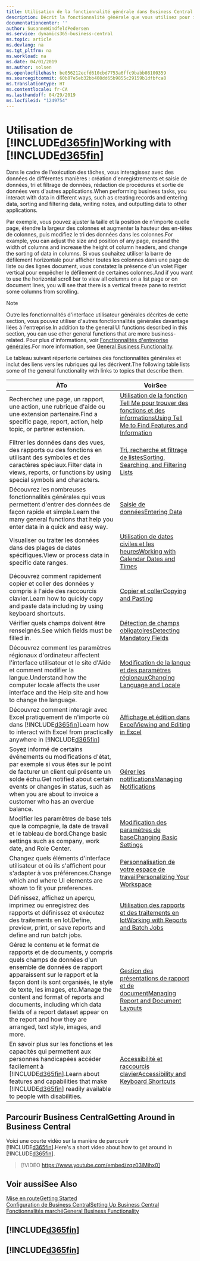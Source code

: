 ```yaml
---
title: Utilisation de la fonctionnalité générale dans Business Central | Microsoft Docs
description: Décrit la fonctionnalité générale que vous utilisez pour interagir avec des données dans Business Central, par exemple entrer les valeurs, trier les données, et modifier les vues.
documentationcenter: ''
author: SusanneWindfeldPedersen
ms.service: dynamics365-business-central
ms.topic: article
ms.devlang: na
ms.tgt_pltfrm: na
ms.workload: na
ms.date: 04/01/2019
ms.author: solsen
ms.openlocfilehash: be056212ecfd610cbd7753a6ffc9babb08100359
ms.sourcegitcommit: 60b87e5eb32bb408dd65b9855c29159b1dfbfca8
ms.translationtype: HT
ms.contentlocale: fr-CA
ms.lasthandoff: 04/29/2019
ms.locfileid: "1249754"
---
```

# <a name="working-with-included365finincludesd365finmdmd"></a><span data-ttu-id="fcd7b-103">Utilisation de [!INCLUDE[d365fin](includes/d365fin_md.md)]</span><span class="sxs-lookup"><span data-stu-id="fcd7b-103">Working with [!INCLUDE[d365fin](includes/d365fin_md.md)]</span></span>
<span data-ttu-id="fcd7b-104">Dans le cadre de l'exécution des tâches, vous interagissez avec des données de différentes manières : création d'enregistrements et saisie de données, tri et filtrage de données, rédaction de procédures et sortie de données vers d'autres applications.</span><span class="sxs-lookup"><span data-stu-id="fcd7b-104">When performing business tasks, you interact with data in different ways, such as creating records and entering data, sorting and filtering data, writing notes, and outputting data to other applications.</span></span>

<span data-ttu-id="fcd7b-105">Par exemple, vous pouvez ajuster la taille et la position de n'importe quelle page, étendre la largeur des colonnes et augmenter la hauteur des en-têtes de colonnes, puis modifiez le tri des données dans les colonnes.</span><span class="sxs-lookup"><span data-stu-id="fcd7b-105">For example, you can adjust the size and position of any page, expand the width of columns and increase the height of column headers, and change the sorting of data in columns.</span></span> <span data-ttu-id="fcd7b-106">Si vous souhaitez utiliser la barre de défilement horizontale pour afficher toutes les colonnes dans une page de liste ou des lignes document, vous constatez la présence d'un volet Figer vertical pour empêcher le défilement de certaines colonnes.</span><span class="sxs-lookup"><span data-stu-id="fcd7b-106">And if you want to use the horizontal scroll bar to view all columns on a list page or on document lines, you will see that there is a vertical freeze pane to restrict some columns from scrolling.</span></span>

> [!NOTE]
> <span data-ttu-id="fcd7b-107">Outre les fonctionnalités d'interface utilisateur générales décrites de cette section, vous pouvez utiliser d'autres fonctionnalités générales davantage liées à l'entreprise.</span><span class="sxs-lookup"><span data-stu-id="fcd7b-107">In addition to the general UI functions described in this section, you can use other general functions that are more business-related.</span></span> <span data-ttu-id="fcd7b-108">Pour plus d'informations, voir [Fonctionnalités d'entreprise générales](ui-across-business-areas.md).</span><span class="sxs-lookup"><span data-stu-id="fcd7b-108">For more information, see [General Business Functionality](ui-across-business-areas.md).</span></span>

<span data-ttu-id="fcd7b-109">Le tableau suivant répertorie certaines des fonctionnalités générales et inclut des liens vers les rubriques qui les décrivent.</span><span class="sxs-lookup"><span data-stu-id="fcd7b-109">The following table lists some of the general functionality with links to topics that describe them.</span></span>

| <span data-ttu-id="fcd7b-110">À</span><span class="sxs-lookup"><span data-stu-id="fcd7b-110">To</span></span> | <span data-ttu-id="fcd7b-111">Voir</span><span class="sxs-lookup"><span data-stu-id="fcd7b-111">See</span></span> |
| --- | --- |
| <span data-ttu-id="fcd7b-112">Recherchez une page, un rapport, une action, une rubrique d'aide ou une extension partenaire.</span><span class="sxs-lookup"><span data-stu-id="fcd7b-112">Find a specific page, report, action, help topic, or partner extension.</span></span> |[<span data-ttu-id="fcd7b-113">Utilisation de la fonction Tell Me pour trouver des fonctions et des informations</span><span class="sxs-lookup"><span data-stu-id="fcd7b-113">Using Tell Me to Find Features and Information</span></span>](ui-search.md) |
| <span data-ttu-id="fcd7b-114">Filtrer les données dans des vues, des rapports ou des fonctions en utilisant des symboles et des caractères spéciaux.</span><span class="sxs-lookup"><span data-stu-id="fcd7b-114">Filter data in views, reports, or functions by using special symbols and characters.</span></span> |[<span data-ttu-id="fcd7b-115">Tri, recherche et filtrage de listes</span><span class="sxs-lookup"><span data-stu-id="fcd7b-115">Sorting, Searching, and Filtering Lists</span></span>](ui-enter-criteria-filters.md) |
|<span data-ttu-id="fcd7b-116">Découvrez les nombreuses fonctionnalités générales qui vous permettent d'entrer des données de façon rapide et simple.</span><span class="sxs-lookup"><span data-stu-id="fcd7b-116">Learn the many general functions that help you enter data in a quick and easy way.</span></span>|[<span data-ttu-id="fcd7b-117">Saisie de données</span><span class="sxs-lookup"><span data-stu-id="fcd7b-117">Entering Data</span></span>](ui-enter-data.md)|
| <span data-ttu-id="fcd7b-118">Visualiser ou traiter les données dans des plages de dates spécifiques.</span><span class="sxs-lookup"><span data-stu-id="fcd7b-118">View or process data in specific date ranges.</span></span> |[<span data-ttu-id="fcd7b-119">Utilisation de dates civiles et les heures</span><span class="sxs-lookup"><span data-stu-id="fcd7b-119">Working with Calendar Dates and Times</span></span>](ui-enter-date-ranges.md) |
|<span data-ttu-id="fcd7b-120">Découvrez comment rapidement copier et coller des données y compris à l'aide des raccourcis clavier.</span><span class="sxs-lookup"><span data-stu-id="fcd7b-120">Learn how to quickly copy and paste data including by using keyboard shortcuts.</span></span>|[<span data-ttu-id="fcd7b-121">Copier et coller</span><span class="sxs-lookup"><span data-stu-id="fcd7b-121">Copying and Pasting</span></span>](ui-copy-paste.md)|
| <span data-ttu-id="fcd7b-122">Vérifier quels champs doivent être renseignés.</span><span class="sxs-lookup"><span data-stu-id="fcd7b-122">See which fields must be filled in.</span></span> |[<span data-ttu-id="fcd7b-123">Détection de champs obligatoires</span><span class="sxs-lookup"><span data-stu-id="fcd7b-123">Detecting Mandatory Fields</span></span>](ui-mandatory-fields.md) |
|<span data-ttu-id="fcd7b-124">Découvrez comment les paramètres régionaux d'ordinateur affectent l'interface utilisateur et le site d'Aide et comment modifier la langue.</span><span class="sxs-lookup"><span data-stu-id="fcd7b-124">Understand how the computer locale affects the user interface and the Help site and how to change the language.</span></span>|[<span data-ttu-id="fcd7b-125">Modification de la langue et des paramètres régionaux</span><span class="sxs-lookup"><span data-stu-id="fcd7b-125">Changing Language and Locale</span></span>](about-locale-language.md)|
|<span data-ttu-id="fcd7b-126">Découvrez comment interagir avec Excel pratiquement de n'importe où dans [!INCLUDE[d365fin](includes/d365fin_md.md)]</span><span class="sxs-lookup"><span data-stu-id="fcd7b-126">Learn how to interact with Excel from practically anywhere in [!INCLUDE[d365fin](includes/d365fin_md.md)]</span></span>|[<span data-ttu-id="fcd7b-127">Affichage et édition dans Excel</span><span class="sxs-lookup"><span data-stu-id="fcd7b-127">Viewing and Editing in Excel</span></span>](across-work-with-excel.md)|
|<span data-ttu-id="fcd7b-128">Soyez informé de certains événements ou modifications d'état, par exemple si vous êtes sur le point de facturer un client qui présente un solde échu.</span><span class="sxs-lookup"><span data-stu-id="fcd7b-128">Get notified about certain events or changes in status, such as when you are about to invoice a customer who has an overdue balance.</span></span>|[<span data-ttu-id="fcd7b-129">Gérer les notifications</span><span class="sxs-lookup"><span data-stu-id="fcd7b-129">Managing Notifications</span></span>](ui-smart-notifications.md)|
| <span data-ttu-id="fcd7b-130">Modifier les paramètres de base tels que la compagnie, la date de travail et le tableau de bord.</span><span class="sxs-lookup"><span data-stu-id="fcd7b-130">Change basic settings such as company, work date, and Role Center.</span></span> |[<span data-ttu-id="fcd7b-131">Modification des paramètres de base</span><span class="sxs-lookup"><span data-stu-id="fcd7b-131">Changing Basic Settings</span></span>](ui-change-basic-settings.md) |
| <span data-ttu-id="fcd7b-132">Changez quels éléments d'interface utilisateur et où ils s'affichent pour s'adapter à vos préférences.</span><span class="sxs-lookup"><span data-stu-id="fcd7b-132">Change which and where UI elements are shown to fit your preferences.</span></span>|[<span data-ttu-id="fcd7b-133">Personnalisation de votre espace de travail</span><span class="sxs-lookup"><span data-stu-id="fcd7b-133">Personalizing Your Workspace</span></span>](ui-personalization-user.md) |
|<span data-ttu-id="fcd7b-134">Définissez, affichez un aperçu, imprimez ou enregistrez des rapports et définissez et exécutez des traitements en lot.</span><span class="sxs-lookup"><span data-stu-id="fcd7b-134">Define, preview, print, or save reports and define and run batch jobs.</span></span>|[<span data-ttu-id="fcd7b-135">Utilisation des rapports et des traitements en lot</span><span class="sxs-lookup"><span data-stu-id="fcd7b-135">Working with Reports and Batch Jobs</span></span>](ui-work-report.md)|
| <span data-ttu-id="fcd7b-136">Gérez le contenu et le format de rapports et de documents, y compris quels champs de données d'un ensemble de données de rapport apparaissent sur le rapport et la façon dont ils sont organisés, le style de texte, les images, etc.</span><span class="sxs-lookup"><span data-stu-id="fcd7b-136">Manage the content and format of reports and documents, including which data fields of a report dataset appear on the report and how they are arranged, text style, images, and more.</span></span>|[<span data-ttu-id="fcd7b-137">Gestion des présentations de rapport et de document</span><span class="sxs-lookup"><span data-stu-id="fcd7b-137">Managing Report and Document Layouts</span></span>](ui-manage-report-layouts.md) |
|<span data-ttu-id="fcd7b-138">En savoir plus sur les fonctions et les capacités qui permettent aux personnes handicapées accéder facilement à [!INCLUDE[d365fin](includes/d365fin_md.md)].</span><span class="sxs-lookup"><span data-stu-id="fcd7b-138">Learn about features and capabilities that make [!INCLUDE[d365fin](includes/d365fin_md.md)] readily available to people with disabilities.</span></span>|[<span data-ttu-id="fcd7b-139">Accessibilité et raccourcis clavier</span><span class="sxs-lookup"><span data-stu-id="fcd7b-139">Accessibility and Keyboard Shortcuts</span></span>](ui-accessibility.md)|

## <a name="getting-around-in-business-central"></a><span data-ttu-id="fcd7b-140">Parcourir Business Central</span><span class="sxs-lookup"><span data-stu-id="fcd7b-140">Getting Around in Business Central</span></span>
<span data-ttu-id="fcd7b-141">Voici une courte vidéo sur la manière de parcourir [!INCLUDE[d365fin](includes/d365fin_md.md)].</span><span class="sxs-lookup"><span data-stu-id="fcd7b-141">Here's a short video about how to get around in [!INCLUDE[d365fin](includes/d365fin_md.md)].</span></span>

> [!VIDEO https://www.youtube.com/embed/zqz03iMihx0]

## <a name="see-also"></a><span data-ttu-id="fcd7b-142">Voir aussi</span><span class="sxs-lookup"><span data-stu-id="fcd7b-142">See Also</span></span>
[<span data-ttu-id="fcd7b-143">Mise en route</span><span class="sxs-lookup"><span data-stu-id="fcd7b-143">Getting Started</span></span>](product-get-started.md)  
[<span data-ttu-id="fcd7b-144">Configuration de Business Central</span><span class="sxs-lookup"><span data-stu-id="fcd7b-144">Setting Up Business Central</span></span>](setup.md)  
[<span data-ttu-id="fcd7b-145">Fonctionnalités marché</span><span class="sxs-lookup"><span data-stu-id="fcd7b-145">General Business Functionality</span></span>](ui-across-business-areas.md)  

## [!INCLUDE[d365fin](includes/free_trial_md.md)]  
## [!INCLUDE[d365fin](includes/training_link_md.md)]
